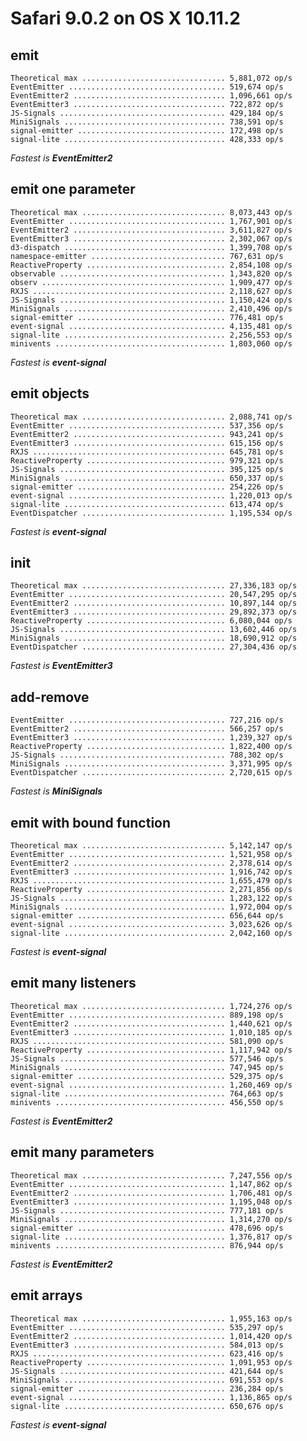 
# Safari 9.0.2 on OS X 10.11.2

## emit

    Theoretical max ................................ 5,881,072 op/s
    EventEmitter ................................... 519,674 op/s
    EventEmitter2 .................................. 1,096,661 op/s
    EventEmitter3 .................................. 722,872 op/s
    JS-Signals ..................................... 429,184 op/s
    MiniSignals .................................... 738,591 op/s
    signal-emitter ................................. 172,498 op/s
    signal-lite .................................... 428,333 op/s

*Fastest is __EventEmitter2__*


## emit one parameter

    Theoretical max ................................ 8,073,443 op/s
    EventEmitter ................................... 1,767,901 op/s
    EventEmitter2 .................................. 3,611,827 op/s
    EventEmitter3 .................................. 2,302,067 op/s
    d3-dispatch .................................... 1,399,708 op/s
    namespace-emitter .............................. 767,631 op/s
    ReactiveProperty ............................... 2,854,108 op/s
    observable ..................................... 1,343,820 op/s
    observ ......................................... 1,909,477 op/s
    RXJS ........................................... 2,118,627 op/s
    JS-Signals ..................................... 1,150,424 op/s
    MiniSignals .................................... 2,410,496 op/s
    signal-emitter ................................. 776,481 op/s
    event-signal ................................... 4,135,481 op/s
    signal-lite .................................... 2,256,553 op/s
    minivents ...................................... 1,803,060 op/s

*Fastest is __event-signal__*


## emit objects

    Theoretical max ................................ 2,088,741 op/s
    EventEmitter ................................... 537,356 op/s
    EventEmitter2 .................................. 943,241 op/s
    EventEmitter3 .................................. 615,156 op/s
    RXJS ........................................... 645,781 op/s
    ReactiveProperty ............................... 979,321 op/s
    JS-Signals ..................................... 395,125 op/s
    MiniSignals .................................... 650,337 op/s
    signal-emitter ................................. 254,226 op/s
    event-signal ................................... 1,220,013 op/s
    signal-lite .................................... 613,474 op/s
    EventDispatcher ................................ 1,195,534 op/s

*Fastest is __event-signal__*


## init

    Theoretical max ................................ 27,336,183 op/s
    EventEmitter ................................... 20,547,295 op/s
    EventEmitter2 .................................. 10,897,144 op/s
    EventEmitter3 .................................. 29,892,373 op/s
    ReactiveProperty ............................... 6,080,044 op/s
    JS-Signals ..................................... 13,602,446 op/s
    MiniSignals .................................... 18,690,912 op/s
    EventDispatcher ................................ 27,304,436 op/s

*Fastest is __EventEmitter3__*


## add-remove

    EventEmitter ................................... 727,216 op/s
    EventEmitter2 .................................. 566,257 op/s
    EventEmitter3 .................................. 1,239,327 op/s
    ReactiveProperty ............................... 1,822,400 op/s
    JS-Signals ..................................... 788,302 op/s
    MiniSignals .................................... 3,371,995 op/s
    EventDispatcher ................................ 2,720,615 op/s

*Fastest is __MiniSignals__*


## emit with bound function

    Theoretical max ................................ 5,142,147 op/s
    EventEmitter ................................... 1,521,958 op/s
    EventEmitter2 .................................. 2,378,614 op/s
    EventEmitter3 .................................. 1,916,742 op/s
    RXJS ........................................... 1,655,479 op/s
    ReactiveProperty ............................... 2,271,856 op/s
    JS-Signals ..................................... 1,283,122 op/s
    MiniSignals .................................... 1,972,004 op/s
    signal-emitter ................................. 656,644 op/s
    event-signal ................................... 3,023,626 op/s
    signal-lite .................................... 2,042,160 op/s

*Fastest is __event-signal__*


## emit many listeners

    Theoretical max ................................ 1,724,276 op/s
    EventEmitter ................................... 889,198 op/s
    EventEmitter2 .................................. 1,440,621 op/s
    EventEmitter3 .................................. 1,010,185 op/s
    RXJS ........................................... 581,090 op/s
    ReactiveProperty ............................... 1,117,942 op/s
    JS-Signals ..................................... 577,546 op/s
    MiniSignals .................................... 747,945 op/s
    signal-emitter ................................. 529,375 op/s
    event-signal ................................... 1,260,469 op/s
    signal-lite .................................... 764,663 op/s
    minivents ...................................... 456,550 op/s

*Fastest is __EventEmitter2__*


## emit many parameters

    Theoretical max ................................ 7,247,556 op/s
    EventEmitter ................................... 1,147,862 op/s
    EventEmitter2 .................................. 1,706,481 op/s
    EventEmitter3 .................................. 1,195,048 op/s
    JS-Signals ..................................... 777,181 op/s
    MiniSignals .................................... 1,314,270 op/s
    signal-emitter ................................. 478,696 op/s
    signal-lite .................................... 1,376,817 op/s
    minivents ...................................... 876,944 op/s

*Fastest is __EventEmitter2__*


## emit arrays

    Theoretical max ................................ 1,955,163 op/s
    EventEmitter ................................... 535,297 op/s
    EventEmitter2 .................................. 1,014,420 op/s
    EventEmitter3 .................................. 584,013 op/s
    RXJS ........................................... 623,416 op/s
    ReactiveProperty ............................... 1,091,953 op/s
    JS-Signals ..................................... 421,644 op/s
    MiniSignals .................................... 691,553 op/s
    signal-emitter ................................. 236,284 op/s
    event-signal ................................... 1,136,865 op/s
    signal-lite .................................... 650,676 op/s

*Fastest is __event-signal__*


